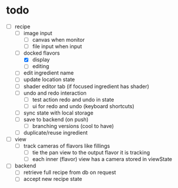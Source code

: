 # todo

- [ ] recipe
  - [ ] image input
    - [ ] canvas when monitor
    - [ ] file input when input
  - [ ] docked flavors
    - [x] display
    - [ ] editing
  - [ ] edit ingredient name
  - [ ] update location state
  - [ ] shader editor tab (if focused ingredient has shader)
  - [ ] undo and redo interaction
    - [ ] test action redo and undo in state
    - [ ] ui for redo and undo (keyboard shortcuts)
  - [ ] sync state with local storage
  - [ ] save to backend (on push)
    - [ ] branching versions (cool to have)
  - [ ] duplicate/reuse ingredient

- [ ] view
  - [ ] track cameras of flavors like fillings
    - [ ] tie the pan view to the output flavor it is tracking
    - [ ] each inner (flavor) view has a camera stored in viewState

- [ ] backend
  - [ ] retrieve full recipe from db on request
  - [ ] accept new recipe state
